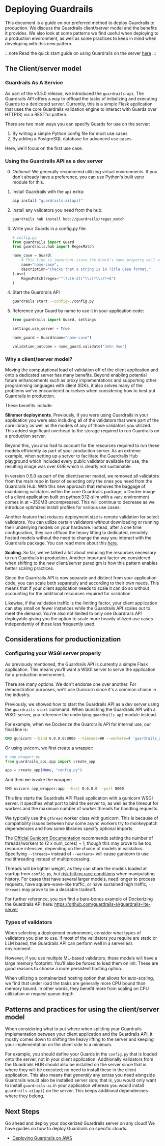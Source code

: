 # Deploying Guardrails

This document is a guide on our preferred method to deploy Guardrails to production.  We discuss the Guardrails client/server model and the benefits it provides.  We also look at some patterns we find useful when deploying to a production environment, as well as some practices to keep in mind when developing with this new pattern.

:::note
Read the quick start guide on using Guardrails on the server [here](https://www.guardrailsai.com/docs/getting_started/guardrails_server)
:::

## The Client/server model

### Guardrails As A Service

As part of the v0.5.0 release, we introduced the `guardrails-api`.  The Guardrails API offers a way to offload the tasks of initializing and executing Guards to a dedicated server. Currently, this is a simple Flask application that uses the core Guardrails validation engine to interact with Guards over HTTP(S) via a RESTful pattern.  

There are two main ways you can specify Guards for use on the server:

1. By writing a simple Python config file for most use cases
2. By adding a PostgreSQL database for advanced use cases

Here, we'll focus on the first use case.

### Using the Guardrails API as a dev server

0. *Optional:* We generally recommend utilizing virtual environments.  If you don't already have a preference, you can use Python's built [venv](https://docs.python.org/3/library/venv.html) module for this.

1. Install Guardrails with the `api` extra:
    ```sh
    pip install "guardrails-ai[api]"
    ```

2. Install any validators you need from the hub:
    ```sh
    guardrails hub install hub://guardrails/regex_match
    ```

3. Write your Guards in a config.py file:
    ```py
    # config.py
    from guardrails import Guard
    from guardrails.hub import RegexMatch

    name_case = Guard(
        # This line is important since the Guard's name property will act as the primary key for lookup.
        name="name-case",
        description="Checks that a string is in Title Case format."
    ).use(
        RegexMatch(regex="^(?:[A-Z][^\\s]*\\s?)+$")
    )
    ```

4. Start the Guardrails API
    ```sh
    guardrails start --config=./config.py
    ```

5. Reference your Guard by name to use it in your application code:
    ```py
    from guardrails import Guard, settings

    settings.use_server = True

    name_guard = Guard(name="name-case")

    validation_outcome = name_guard.validate("John Doe")
    ```

### Why a client/server model?

Moving the computational load of validation off of the client application and onto a dedicated server has many benefits. Beyond enabling potential future enhancements such as proxy implementations and supporting other programming languages with client SDKs, it also solves many of the problems we've encountered ourselves when considering how to best put Guardrails in production.

These benefits include:

**Slimmer deployments**. Previously, if you were using Guardrails in your application you were also including all of the validators that were part of the core library as well as the models of any of those validators you utilized.  This added significant overhead to the storage required to run Guardrails on a production server.  

Beyond this, you also had to account for the resources required to run these models efficiently as part of your production server.  As an extreme example, when setting up a server to facilitate the Guardrails Hub playground which included every public validator available for use, the resulting image was over 6GB which is clearly not sustainable.

In version 0.5.0 as part of the client/server model, we removed all validators from the main repo in favor of selecting only the ones you need from the Guardrails Hub.  With this new approach that removes the baggage of maintaining validators within the core Guardrails package, a Docker image of a client application built on python:3.12-slim with a `venv` environment comes in at ~350MB uncompressed.  This will continue to decrease as we introduce optimized install profiles for various use cases.

Another feature that reduces deployment size is remote validation for select validators. You can utilize certain validators _without_ downloading or running their underlying models on your hardware.  Instead, after a one time configuration, they can offload the heavy lifting to dedicated, remotely hosted models without the need to change the way you interact with the Guardrails package.  You can read more about this [here](/concepts/remote_validation_inference).

**Scaling**. So far, we've talked a lot about reducing the resources necessary to run Guardrails in production.  Another important factor we considered when shifting to the new client/server paradigm is how this pattern enables better scaling practices.  

Since the Guardrails API is now separate and distinct from your application code, you can scale both separately and according to their own needs.  This means that if your client application needs to scale it can do so without accounting for the additional resources required for validation.  

Likewise, if the validation traffic is the limiting factor, your client application can stay small on fewer instances while the Guardrails API scales out to meet the demand.  You're also not limited to only one Guardrails API deployable giving you the option to scale more heavily utilized use cases independently of those less frequently used.


## Considerations for productionization

### Configuring your WSGI server properly

As previously mentioned, the Guardrails API is currently a simple Flask application.  This means you'll want a WSGI server to serve the application for a production environment.  

There are many options. We don't endorse one over another.  For demonstration purposes, we'll use Gunicorn since it's a common choice in the industry.

Previously, we showed how to start the Guardrails API as a dev server using the `guardrails start` command.  When launching the Guardrails API with a WSGI server, you reference the underlying `guardrails_api` module instead.  

For example, when we Dockerize the Guardrails API for internal use, our final line is:

```Dockerfile
CMD gunicorn --bind 0.0.0.0:8000 --timeout=90 --workers=4 'guardrails_api.app:create_app(None, "config.py")'
```
Or using uvicorn, we first create a wrapper:

```python
# app_wrapper.py
from guardrails_api.app import create_app

app = create_app(None, "config.py")
```

And then we invoke the wrapper:

```bash
CMD uvicorn app_wrapper:app --host 0.0.0.0 --port 8000
```

This line starts the Guardrails API Flask application with a gunicorn WSGI server.  It specifies what port to bind the server to, as well as the timeout for workers and the maximum number of worker threads for handling requests.  

We typically use the `gthread` worker class with gunicorn. This is because of compatibility issues between how some async workers try to monkeypatch dependencies and how some libraries specify optional imports.

The [Official Gunicorn Documentation](https://docs.gunicorn.org/en/latest/design.html#how-many-workers) recommends setting the number of threads/workers to (2 x num_cores) + 1, though this may prove to be too resource intensive, depending on the choice of models in validators.  Specifying `--threads=` instead of `--workers=` will cause gunicorn to use multithreading instead of multiprocessing.  

Threads will be lighter weight, as they can share the models loaded at startup from `config.py`, but [risk hitting race conditions](https://github.com/guardrails-ai/guardrails/discussions/899) when manipulating history.  For cases that have several larger models, need longer to process requests, have square-wave-like traffic, or have sustained high traffic, `--threads` may prove to be a desirable tradeoff.     

For further reference, you can find a bare-bones example of Dockerizing the Guardrails API here: https://github.com/guardrails-ai/guardrails-lite-server

### Types of validators

When selecting a deployment environment, consider what types of validators you plan to use. If most of the validators you require are static or LLM based, the Guardrails API can perform well in a serverless environment.  

However, if you use multiple ML-based validators, these models will have a large memory footprint. You'll also be forced to load them on init. These are good reasons to choose a more persistent hosting option.  

When utilizing a containerized hosting option that allows for auto-scaling, we find that under load the tasks are generally more CPU bound than memory bound. In other words, they benefit more from scaling on CPU utilization or request queue depth.

## Patterns and practices for using the client/server model

When considering what to put where when splitting your Guardrails implementation between your client application and the Guardrails API, it mostly comes down to shifting the heavy lifting to the server and keeping your implementation on the client side to a minimum.

For example, you should define your Guards in the `config.py` that is loaded onto the server, not in your client application.  Additionally validators from the Guardrails HUB should also be installed on the server since that is where they will be executed; no need to install these in the client application.  This also means that _generally_ any extras you need alongside Guardrails would also be installed server side; that is, you would only want to install `guardrails-ai` in your application whereas you would install `guardrails-ai[api]` on the server.  This keeps additional dependencies where they belong.


## Next Steps

Go ahead and deploy your dockerized Guardrails server on any cloud! We have guides on how to deploy Guardrails on specific clouds.

- [Deploying Guardrails on AWS](https://www.guardrailsai.com/docs/how_to_guides/deploying_aws)
